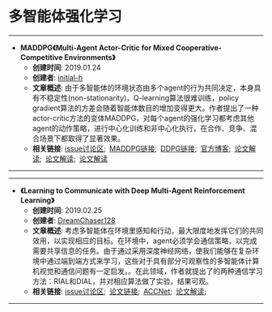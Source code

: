 # 多智能体强化学习
---
* **MADDPG《Multi-Agent Actor-Critic for Mixed Cooperative-Competitive Environments》**
  - **创建时间**: 2019.01.24
  - **创建者**: [initial-h](https://github.com/initial-h)
  - **文章概述**: 由于多智能体的环境状态由多个agent的行为共同决定，本身具有不稳定性(non-stationarity)，Q-learning算法很难训练，policy gradient算法的方差会随着智能体数目的增加变得更大。作者提出了一种actor-critic方法的变体MADDPG，对每个agent的强化学习都考虑其他agent的动作策略，进行中心化训练和非中心化执行，在合作、竞争、混合场景下都取得了显著效果。
  * **相关链接**: [issue讨论区](https://github.com/PaperCommunity/Deep-Reinforcement-Learning/issues/2);&ensp;[MADDPG链接](https://arxiv.org/abs/1706.02275);&ensp;[DDPG链接](https://arxiv.org/abs/1509.02971);&ensp;[官方博客](https://blog.openai.com/learning-to-cooperate-compete-and-communicate/);&ensp;[论文解读](https://blog.csdn.net/qiusuoxiaozi/article/details/79066612);&ensp;[论文解读](https://www.jianshu.com/p/99a79cd08c72);&ensp;[论文解读](https://www.cnblogs.com/initial-h/p/9429632.html)
  
---

---
* **《Learning to Communicate with Deep Multi-Agent Reinforcement Learning》**
  - **创建时间**: 2019.02.25
  - **创建者**: [DreamChaser128](https://github.com/DreamChaser128)
  - **文章概述**: 考虑多智能体在环境里感知和行动，最大限度地发挥它们的共同效用，以实现相应的目标。在环境中，agent必须学会通信策略，以完成需要共享信息的任务。由于通过采用深度神经网络，使我们能够在复杂环境中通过端到端方式来学习，这些对于具有部分可观察性的多智能体计算机视觉和通信问题有一定启发。。在此领域，作者就提出了的两种通信学习方法：RIAL和DIAL，并对相应算法做了实验，结果可观。
  * **相关链接**: [issue讨论区](https://github.com/PaperCommunity/Deep-Reinforcement-Learning/issues/5);&ensp;[论文链接](https://arxiv.org/abs/1605.06676);&ensp;[ACCNet](https://arxiv.org/abs/1706.03235);&ensp;[论文解读](https://blog.csdn.net/qq_36616268/article/details/83277025);&ensp;
---
